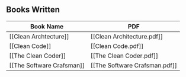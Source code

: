 
## **Books Written**

| Book Name                 | PDF                           |
| ------------------------- | ----------------------------- |
| [[Clean Archtecture]]     | [[Clean Architecture.pdf]]    |
| [[Clean Code]]            | [[Clean Code.pdf]]            |
| [[The Clean Coder]]       | [[The Clean Coder.pdf]]       |
| [[The Software Crafsman]] | [[The Software Crafsman.pdf]] |



